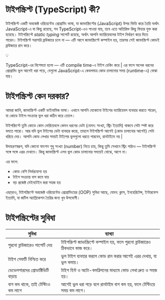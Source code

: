 # টাইপস্ক্রিপ্ট (TypeScript) কী?

টাইপস্ক্রিপ্ট একটি অবজেক্ট ওরিয়েন্টেড প্রোগ্রামিং ভাষা, যা জাভাস্ক্রিপ্টের (JavaScript) উপর ভিত্তি করে তৈরি অর্থাৎ JavaScript-এ যা কিছু রয়েছে, সব TypeScript-এও পাওয়া যায়, তবে এতে অতিরিক্ত কিছু ফিচার যুক্ত করা হয়েছে। টাইপস্ক্রিপ্টে _static typing_ সাপোর্ট রয়েছে, অর্থাৎ আপনি ভ্যারিয়েবলের টাইপ নির্ধারণ করে দিতে পারেন। টাইপস্ক্রিপ্ট সরাসরি ব্রাউজারে চলে না — এটি আগে জাভাস্ক্রিপ্টে কম্পাইল হয়, তারপর সেই জাভাস্ক্রিপ্ট কোডই ব্রাউজারে রান করে।

<aside>
💡

TypeScript-এর বিশেষতা হলো — এটি compile time-এ টাইপ চেকিং করে | এর ফলে অনেক ধরনের প্রোগ্রামিং ভুল আগেই ধরা পড়ে, যেগুলো JavaScript-এ কেবলমাত্র কোড চালানোর সময় (runtime-এ) বোঝা যায়।

</aside>

# টাইপস্ক্রিপ্ট কেন দরকার?

আমরা জানি, জাভাস্ক্রিপ্ট একটি ডাইনামিক ভাষা। এখানে আপনি যেকোনো টাইপের ভ্যারিয়েবল ব্যবহার করতে পারেন, যা কোডে টাইপ-সংক্রান্ত ভুল ধরা কঠিন করে তোলে।

টাইপস্ক্রিপ্টে তুমি কোডে কোন ভেরিয়েবলে কেমন ধরনের ডেটা (যেমন: সংখ্যা, স্ট্রিং ইত্যাদি) থাকবে সেটা স্পষ্ট করে বলতে পারো। আর যদি ভুল টাইপের ডেটা ব্যবহার করো, তাহলে টাইপস্ক্রিপ্ট আগেই (কোড চালানোর আগেই) সেটা ধরিয়ে দেয়। আপনি কোড লেখার সময়ই টাইপের ভুলগুলো ধরতে পারবেন, রানটাইমে নয় |

উদাহরণস্বরূপ, যদি কোনো ফাংশন শুধু সংখ্যা (number) নিতে চায়, কিন্তু তুমি সেখানে স্ট্রিং পাঠাও — টাইপস্ক্রিপ্ট সঙ্গে সঙ্গে এরর দেখাবে। কিন্তু জাভাস্ক্রিপ্ট এসব ভুল কোড চালানোর সময়েই বোঝে, আগে না।

এর ফলে:

- কোড বেশি নির্ভরযোগ্য হয়
- টাইপ সংক্রান্ত বাগ কমে যায়
- বড় প্রজেক্ট মেইনটেইন করা সহজ হয়

এছাড়াও, টাইপস্ক্রিপ্টে অবজেক্ট ওরিয়েন্টেড প্রোগ্রামিংয়ের (OOP) সুবিধা আছে, যেমন: ক্লাস, ইনহেরিটেন্স, ইন্টারফেস ইত্যাদি, যা জটিল অ্যাপ্লিকেশন তৈরির জন্য খুব উপযোগী।

# টাইপস্ক্রিপ্টের সুবিধা

| সুবিধা                            | ব্যাখ্যা                                                                       |
| --------------------------------- | ------------------------------------------------------------------------------ |
| পুরনো ব্রাউজারেও সাপোর্ট দেয়      | টাইপস্ক্রিপ্ট জাভাস্ক্রিপ্টে কম্পাইল হয়, ফলে পুরনো ব্রাউজারেও ঠিকভাবে কাজ করে। |
| টাইপ সেফটি নিশ্চিত করে            | ভুল টাইপ ব্যবহার করলে কোড রান করার আগেই এরর দেখায়, যা ভুল কমায়।                |
| ডেভেলপারদের প্রোডাক্টিভিটি বাড়ায়  | টাইপ হিন্ট ও অটো-কমপ্লিশনের মাধ্যমে কোড লেখা দ্রুত ও সহজ হয়।                   |
| বাগ কম থাকে, তাই টেস্টিংও কম লাগে | আগেই ভুল ধরা পড়ে বলে রানটাইম বাগ কম হয়, ফলে টেস্টিংয়ে সময় কম লাগে।             |
